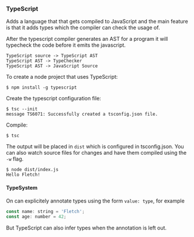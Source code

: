 ### TypeScript
Adds a language that that gets compiled to JavaScript and the main feature is
that it adds types which the compiler can check the usage of.

After the typescript compiler generates an AST for a program it will typecheck
the code before it emits the javascript.
```
TypeScript source -> TypeScript AST
TypeScript AST -> TypeChecker
TypeScript AST -> JavaScript Source
```

To create a node project that uses TypeScript:
```console
$ npm install -g typescript
```
Create the typescript configuration file:
```console
$ tsc --init
message TS6071: Successfully created a tsconfig.json file.
```

Compile:
```console
$ tsc
```
The output will be placed in `dist` which is configured in tsconfig.json.
You can also watch source files for changes and have them compiled using
the `-w` flag.

```console
$ node dist/index.js
Hello Fletch!
```

#### TypeSystem
On can explicitely annotate types using the form `value: type`, for example
```js
const name: string = 'Fletch';
const age: number = 42;
```
But TypeScript can also infer types when the annotation is left out.
